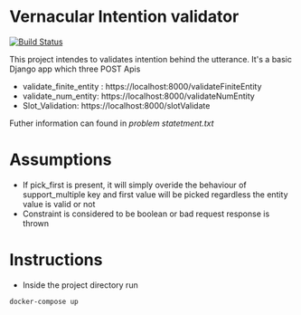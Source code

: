# Vernacular Intention validator

[![Build Status](https://travis-ci.org/joemccann/dillinger.svg?branch=master)](https://travis-ci.org/joemccann/dillinger)

This project intendes to validates intention behind the utterance. It's a basic Django app which three POST Apis
  - validate_finite_entity : https://localhost:8000/validateFiniteEntity
  - validate_num_entity: https://localhost:8000/validateNumEntity
  - Slot_Validation: https://localhost:8000/slotValidate

Futher information can found in _problem statetment.txt_

# Assumptions
* If pick_first is present, it will simply overide the behaviour of support_multiple key and first value will be picked regardless the entity value is valid or not
* Constraint is considered to be boolean or bad request response is thrown

# Instructions
* Inside the project directory  run
```
docker-compose up
```
